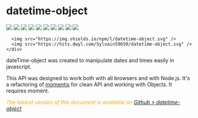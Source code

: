 
# datetime-object

<div style="display:inline">
      <a target="_blank" title="build" href="https://travis-ci.org/Sylvain59650/datetime-object"><img src="https://travis-ci.org/Sylvain59650/datetime-object.png?branch=master" /></a>
      <a target="_blank" title="version" href="https://www.npmjs.com/package/datetime-object"><img src="https://img.shields.io/npm/v/datetime-object.svg" /></a>
      <a target="_blank" title="package" href="https://github.com/Sylvain59650/datetime-object"><img src="https://img.shields.io/github/package-json/v/Sylvain59650/datetime-object.svg" /></a>
      <a target="_blank" title="dependencies" href="https://david-dm.org/Sylvain59650/datetime-object"><img src="https://img.shields.io/david/Sylvain59650/datetime-object.svg" /></a>
      <a target="_blank" title="dependencies graph" href="http://npm.anvaka.com/#/view/2d/datetime-object"><img src="https://img.shields.io/badge/dependencies-graph-blue.svg" /></a>
      <img src="https://img.shields.io/bundlephobia/min/datetime-object.svg" />
      <img src="https://img.shields.io/badge/eslint-ok-blue.svg" />
      <a target="_blank" title="tests" href="https://sylvain59650.github.io/datetime-object/"><img src="https://img.shields.io/badge/tests-passing-brightgreen.svg" /></a>
           <a target="_blank" title="downloads" href="https://www.jsdelivr.com/package/npm/datetime-object"><img src="https://data.jsdelivr.com/v1/package/npm/datetime-object/badge" /></a>
    <a target="_blank" title="cdn" href="https://cdn.jsdelivr.net/npm/datetime-object/distrib/datetime-object.min.js"><img src="https://img.shields.io/badge/cdn-jsdeliv-black.svg" /></a>
 
      <img src="https://img.shields.io/npm/l/datetime-object.svg" />
      <img src="https://hits.dwyl.com/Sylvain59650/datetime-object.svg" />
    </div>

dateTime-object  was created to manipulate dates and times easily in javascript.

This API was designed to work both with all browsers and with Node.js.
It's a refactoring of [momentjs](https://momentjs.com/) for clean API and working with Objects.
It requires moment.


 <div class="Note" style="color:orange;font-style:italic">
 
  The lastest version of this document is available on [Github > datetime-object](https://sylvain59650.github.io/datetime-object/)
</div>
